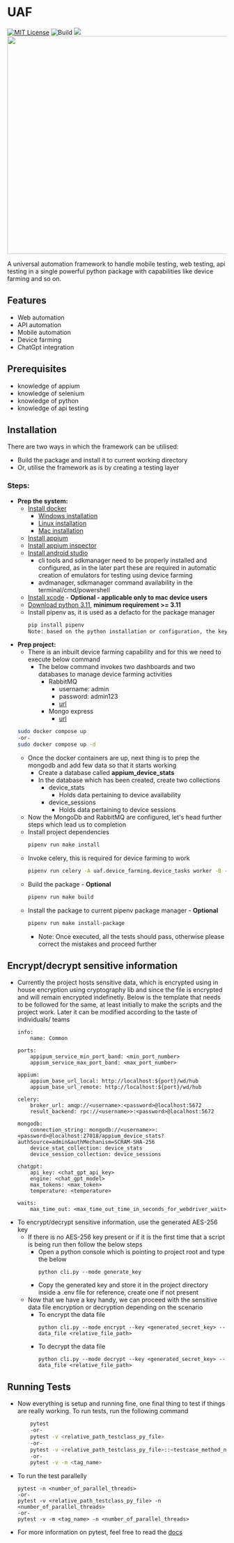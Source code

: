 # UAF
[![MIT License](https://img.shields.io/badge/License-MIT-green.svg)](https://choosealicense.com/licenses/mit/)
![Build](https://github.com/suneel944/uaf/actions/workflows/tests.yml/badge.svg)
![](<img>)
<img src="https://user-images.githubusercontent.com/45133346/231025360-58563129-c79b-4a4f-832d-80313a06e3bc.png" width="900" height="500"/>

A universal automation framework to handle mobile testing, web testing, api testing in a single powerful python package with capabilities like device farming and so on.

## Features

- Web automation
- API automation
- Mobile automation
- Device farming
- ChatGpt integration

## Prerequisites
 - knowledge of appium
 - knowledge of selenium
 - knowledge of python
 - knowledge of api testing

## Installation

There are two ways in which the framework can be utilised:
- Build the package and install it to current working directory
- Or, utilise the framework as is by creating a testing layer

### Steps:
- **Prep the system:**
    - [Install docker](https://www.docker.com/products/docker-desktop/)
        - [Windows installation](https://docs.docker.com/desktop/install/windows-install/)
        - [Linux installation](https://docs.docker.com/desktop/install/linux-install/)
        - [Mac installation](https://docs.docker.com/desktop/install/mac-install/)
    - [Install appium](https://appium.io/downloads.html)
    - [Install appium inspector](https://github.com/appium/appium-inspector/releases)
    - [Install android studio](https://developer.android.com/studio)
        - cli tools and sdkmanager need to be properly installed and configured, as in the later part these are required in automatic creation of emulators for testing using device farming
        - avdmanager, sdkmanager command availability in the terminal/cmd/powershell
    - [Install xcode](https://apps.apple.com/us/app/xcode/id497799835?mt=12) - **Optional - applicable only to mac device users**
    - [Download python 3.11](https://www.python.org/downloads/release/python-3110/), **minimum requirement >= 3.11**
    - Install pipenv as, it is used as a defacto for the package manager
        ```bash
        pip install pipenv
        Note: based on the python installation or configuration, the keyword for pip can be either pip/pip3
        ```
- **Prep project:**
    - There is an inbuilt device farming capability and for this we need to execute below command
        - The below command invokes two dashboards and two databases to manage device farming activities
            - RabbitMQ 
                - username: admin
                - password: admin123
                - [url](http://localhost:15672/)
            - Mongo express
                - [url](http://localhost:8081/)
    ```bash
    sudo docker compose up
    -or-
    sudo docker compose up -d
    ```
    - Once the docker containers are up, next thing is to prep the mongodb and add few data so that it starts working
        - Create a database called **appium_device_stats**
        - In the database which has been created, create two collections
            - device_stats
                - Holds data pertaining to device availability
            - device_sessions
                - Holds data pertaining to device sessions
    - Now the MongoDb and RabbitMQ are configured, let's head further steps which lead us to completion
    - Install project dependencies
        ```bash
        pipenv run make install
        ``` 
    - Invoke celery, this is required for device farming to work
        ```bash
        pipenv run celery -A uaf.device_farming.device_tasks worker -B -E -O fair --loglevel=INFO
        ```
    - Build the package - **Optional**
        ```bash
        pipenv run make build
        ```
    - Install the package to current pipenv package manager - **Optional**
        ```bash
        pipenv run make install-package
        ```
        - Note: Once executed, all the tests should pass, otherwise please correct the mistakes and proceed further

## Encrypt/decrypt sensitive information
- Currently the project hosts sensitive data, which is encrypted using in house encryption using cryptography lib and since the file is encrypted and will remain encrypted indefinetly. Below is the template that needs to be followed for the same, at least initially to make the scripts and the project work. Later it can be modified according to the taste of individuals/ teams
    ```
    info:
        name: Common

    ports:
        appipum_service_min_port_band: <min_port_number>
        appium_service_max_port_band: <max_port_number>

    appium:
        appium_base_url_local: http://localhost:${port}/wd/hub
        appium_base_url_remote: http://localhost:${port}/wd/hub

    celery:
        broker_url: amqp://<username>:<password>@localhost:5672
        result_backend: rpc://<username>>:<password>@localhost:5672

    mongodb:
        connection_string: mongodb://<username>>:<password>@localhost:27018/appium_device_stats?authSource=admin&authMechanism=SCRAM-SHA-256
        device_stat_collection: device_stats
        device_session_collection: device_sessions

    chatgpt:
        api_key: <chat_gpt_api_key>
        engine: <chat_gpt_model>
        max_tokens: <max_token>
        temperature: <temperature>

    waits:
        max_time_out: <max_time_out_time_in_seconds_for_webdriver_wait>
    ```
- To encrypt/decrypt sensitive information, use the generated AES-256 key
  - If there is no AES-256 key present or if it is the first time that a script is being run then follow the below steps
    - Open a python console which is pointing to project root and type the below
      ```
      python cli.py --mode generate_key
      ```
    - Copy the generated key and store it in the project directory inside a .env file for reference, create one if not present
  - Now that we have a key handy, we can proceed with the sensitive data file encryption or decryption depending on the scenario
    - To encrypt the data file
      ```
      python cli.py --mode encrypt --key <generated_secret_key> --data_file <relative_file_path>
      ```
    - To decrypt the data file
      ```
      python cli.py --mode decrypt --key <generated_secret_key> --data_file <relative_file_path>
      ```

## Running Tests
- Now everything is setup and running fine, one final thing to test if things are really working. To run tests, run the following command

    ```bash
        pytest
        -or-
        pytest -v <relative_path_testclass_py_file>
        -or-
        pytest -v <relative_path_testclass_py_file>::<testcase_method_name>
        -or-
        pytest -v -m <tag_name>
    ```
- To run the test parallelly
    ```
    pytest -n <number_of_parallel_threads>
    -or-
    pytest -v <relative_path_testclass_py_file> -n <number_of_parallel_threads>
    -or-
    pytest -v -m <tag_name> -n <number_of_parallel_threads>
    ```
 - For more information on pytest, feel free to read the [docs](https://docs.pytest.org/en/7.1.x/contents.html)